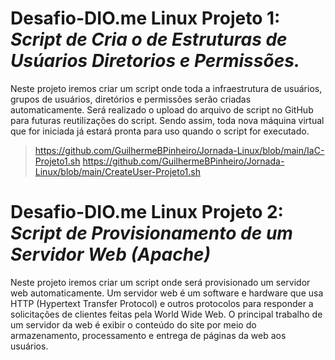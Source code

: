# **Desafio-DIO.me Linux Projeto 1:** ***Script de Cria o de Estruturas de Usúarios Diretorios e Permissões.***

Neste projeto iremos criar um script onde toda a infraestrutura de usuários, grupos de usuários, diretórios e permissões serão criadas automaticamente. Será realizado o upload do arquivo de script no GitHub para futuras reutilizações do script. Sendo assim, toda nova máquina virtual que for iniciada já estará pronta para uso quando o script for executado.

> https://github.com/GuilhermeBPinheiro/Jornada-Linux/blob/main/IaC-Projeto1.sh
> https://github.com/GuilhermeBPinheiro/Jornada-Linux/blob/main/CreateUser-Projeto1.sh

# **Desafio-DIO.me Linux Projeto 2:** ***Script de Provisionamento de um Servidor Web (Apache)***

Neste projeto iremos criar um script onde será provisionado um servidor web automaticamente. Um servidor web é um software e hardware que usa HTTP (Hypertext Transfer Protocol) e outros protocolos para responder a solicitações de clientes feitas pela World Wide Web. O principal trabalho de um servidor da web é exibir o conteúdo do site por meio do armazenamento, processamento e entrega de páginas da web aos usuários.


>

